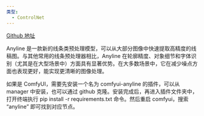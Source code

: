 ```yaml
---
类型:
  - ControlNet
---
```


[Github 地址](https://github.com/TheMistoAI/ComfyUI-Anyline)

Anyline 是一款新的线条类预处理模型，可以从大部分图像中快速提取高精度的线稿图。与其他常用的线条预处理器相比，Anyline 在轮廓精度、对象细节和字体识别（尤其是在大型场景中）方面具有显著优势。在大多数场景中，它在减少噪点方面也表现更好，能实现更清晰的图像处理。

如果是 ComfyUI，需要先安装一个名为 comfyui-anyline 的插件，可以从 manager 中安装，也可以通过 github 克隆。安装完成后，再进入插件文件夹中，打开终端执行 pip install -r requirements.txt 命令。然后重启 comfyui，搜索 “anyline” 即可找到对应节点。